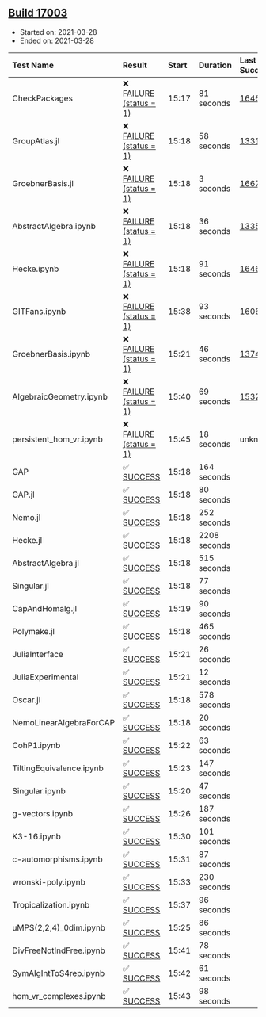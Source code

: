 ## [Build 17003](https://oscarci.mathematik.uni-kl.de/job/oscar/17003/)

* Started on: 2021-03-28
* Ended on: 2021-03-28

| Test Name    | Result | Start | Duration | Last Success | First Failure |
|:-------------|:-------|:------|:---------|:-------------|:--------------|
| CheckPackages | ❌ [FAILURE (status = 1)](https://oscarci.mathematik.uni-kl.de/job/oscar/17003/artifact/logs/build-17003/CheckPackages.log) | 15:17 | 81 seconds | [16463](https://oscarci.mathematik.uni-kl.de/job/oscar/16463/) | [16464](https://oscarci.mathematik.uni-kl.de/job/oscar/16464/) |
| GroupAtlas.jl | ❌ [FAILURE (status = 1)](https://oscarci.mathematik.uni-kl.de/job/oscar/17003/artifact/logs/build-17003/GroupAtlas.jl.log) | 15:18 | 58 seconds | [13311](https://oscarci.mathematik.uni-kl.de/job/oscar/13311/) | [13312](https://oscarci.mathematik.uni-kl.de/job/oscar/13312/) |
| GroebnerBasis.jl | ❌ [FAILURE (status = 1)](https://oscarci.mathematik.uni-kl.de/job/oscar/17003/artifact/logs/build-17003/GroebnerBasis.jl.log) | 15:18 | 3 seconds | [16676](https://oscarci.mathematik.uni-kl.de/job/oscar/16676/) | [16677](https://oscarci.mathematik.uni-kl.de/job/oscar/16677/) |
| AbstractAlgebra.ipynb | ❌ [FAILURE (status = 1)](https://oscarci.mathematik.uni-kl.de/job/oscar/17003/artifact/logs/build-17003/AbstractAlgebra.ipynb.log) | 15:18 | 36 seconds | [13355](https://oscarci.mathematik.uni-kl.de/job/oscar/13355/) | [13356](https://oscarci.mathematik.uni-kl.de/job/oscar/13356/) |
| Hecke.ipynb | ❌ [FAILURE (status = 1)](https://oscarci.mathematik.uni-kl.de/job/oscar/17003/artifact/logs/build-17003/Hecke.ipynb.log) | 15:18 | 91 seconds | [16463](https://oscarci.mathematik.uni-kl.de/job/oscar/16463/) | [16464](https://oscarci.mathematik.uni-kl.de/job/oscar/16464/) |
| GITFans.ipynb | ❌ [FAILURE (status = 1)](https://oscarci.mathematik.uni-kl.de/job/oscar/17003/artifact/logs/build-17003/GITFans.ipynb.log) | 15:38 | 93 seconds | [16068](https://oscarci.mathematik.uni-kl.de/job/oscar/16068/) | [16069](https://oscarci.mathematik.uni-kl.de/job/oscar/16069/) |
| GroebnerBasis.ipynb | ❌ [FAILURE (status = 1)](https://oscarci.mathematik.uni-kl.de/job/oscar/17003/artifact/logs/build-17003/GroebnerBasis.ipynb.log) | 15:21 | 46 seconds | [13748](https://oscarci.mathematik.uni-kl.de/job/oscar/13748/) | [13749](https://oscarci.mathematik.uni-kl.de/job/oscar/13749/) |
| AlgebraicGeometry.ipynb | ❌ [FAILURE (status = 1)](https://oscarci.mathematik.uni-kl.de/job/oscar/17003/artifact/logs/build-17003/AlgebraicGeometry.ipynb.log) | 15:40 | 69 seconds | [15322](https://oscarci.mathematik.uni-kl.de/job/oscar/15322/) | [15323](https://oscarci.mathematik.uni-kl.de/job/oscar/15323/) |
| persistent_hom_vr.ipynb | ❌ [FAILURE (status = 1)](https://oscarci.mathematik.uni-kl.de/job/oscar/17003/artifact/logs/build-17003/persistent_hom_vr.ipynb.log) | 15:45 | 18 seconds | unknown | unknown |
| GAP | ✅ [SUCCESS](https://oscarci.mathematik.uni-kl.de/job/oscar/17003/artifact/logs/build-17003/GAP.log) | 15:18 | 164 seconds |  |  |
| GAP.jl | ✅ [SUCCESS](https://oscarci.mathematik.uni-kl.de/job/oscar/17003/artifact/logs/build-17003/GAP.jl.log) | 15:18 | 80 seconds |  |  |
| Nemo.jl | ✅ [SUCCESS](https://oscarci.mathematik.uni-kl.de/job/oscar/17003/artifact/logs/build-17003/Nemo.jl.log) | 15:18 | 252 seconds |  |  |
| Hecke.jl | ✅ [SUCCESS](https://oscarci.mathematik.uni-kl.de/job/oscar/17003/artifact/logs/build-17003/Hecke.jl.log) | 15:18 | 2208 seconds |  |  |
| AbstractAlgebra.jl | ✅ [SUCCESS](https://oscarci.mathematik.uni-kl.de/job/oscar/17003/artifact/logs/build-17003/AbstractAlgebra.jl.log) | 15:18 | 515 seconds |  |  |
| Singular.jl | ✅ [SUCCESS](https://oscarci.mathematik.uni-kl.de/job/oscar/17003/artifact/logs/build-17003/Singular.jl.log) | 15:18 | 77 seconds |  |  |
| CapAndHomalg.jl | ✅ [SUCCESS](https://oscarci.mathematik.uni-kl.de/job/oscar/17003/artifact/logs/build-17003/CapAndHomalg.jl.log) | 15:19 | 90 seconds |  |  |
| Polymake.jl | ✅ [SUCCESS](https://oscarci.mathematik.uni-kl.de/job/oscar/17003/artifact/logs/build-17003/Polymake.jl.log) | 15:18 | 465 seconds |  |  |
| JuliaInterface | ✅ [SUCCESS](https://oscarci.mathematik.uni-kl.de/job/oscar/17003/artifact/logs/build-17003/JuliaInterface.log) | 15:21 | 26 seconds |  |  |
| JuliaExperimental | ✅ [SUCCESS](https://oscarci.mathematik.uni-kl.de/job/oscar/17003/artifact/logs/build-17003/JuliaExperimental.log) | 15:21 | 12 seconds |  |  |
| Oscar.jl | ✅ [SUCCESS](https://oscarci.mathematik.uni-kl.de/job/oscar/17003/artifact/logs/build-17003/Oscar.jl.log) | 15:18 | 578 seconds |  |  |
| NemoLinearAlgebraForCAP | ✅ [SUCCESS](https://oscarci.mathematik.uni-kl.de/job/oscar/17003/artifact/logs/build-17003/NemoLinearAlgebraForCAP.log) | 15:18 | 20 seconds |  |  |
| CohP1.ipynb | ✅ [SUCCESS](https://oscarci.mathematik.uni-kl.de/job/oscar/17003/artifact/logs/build-17003/CohP1.ipynb.log) | 15:22 | 63 seconds |  |  |
| TiltingEquivalence.ipynb | ✅ [SUCCESS](https://oscarci.mathematik.uni-kl.de/job/oscar/17003/artifact/logs/build-17003/TiltingEquivalence.ipynb.log) | 15:23 | 147 seconds |  |  |
| Singular.ipynb | ✅ [SUCCESS](https://oscarci.mathematik.uni-kl.de/job/oscar/17003/artifact/logs/build-17003/Singular.ipynb.log) | 15:20 | 47 seconds |  |  |
| g-vectors.ipynb | ✅ [SUCCESS](https://oscarci.mathematik.uni-kl.de/job/oscar/17003/artifact/logs/build-17003/g-vectors.ipynb.log) | 15:26 | 187 seconds |  |  |
| K3-16.ipynb | ✅ [SUCCESS](https://oscarci.mathematik.uni-kl.de/job/oscar/17003/artifact/logs/build-17003/K3-16.ipynb.log) | 15:30 | 101 seconds |  |  |
| c-automorphisms.ipynb | ✅ [SUCCESS](https://oscarci.mathematik.uni-kl.de/job/oscar/17003/artifact/logs/build-17003/c-automorphisms.ipynb.log) | 15:31 | 87 seconds |  |  |
| wronski-poly.ipynb | ✅ [SUCCESS](https://oscarci.mathematik.uni-kl.de/job/oscar/17003/artifact/logs/build-17003/wronski-poly.ipynb.log) | 15:33 | 230 seconds |  |  |
| Tropicalization.ipynb | ✅ [SUCCESS](https://oscarci.mathematik.uni-kl.de/job/oscar/17003/artifact/logs/build-17003/Tropicalization.ipynb.log) | 15:37 | 96 seconds |  |  |
| uMPS(2,2,4)_0dim.ipynb | ✅ [SUCCESS](https://oscarci.mathematik.uni-kl.de/job/oscar/17003/artifact/logs/build-17003/uMPS-2-2-4-_0dim.ipynb.log) | 15:25 | 86 seconds |  |  |
| DivFreeNotIndFree.ipynb | ✅ [SUCCESS](https://oscarci.mathematik.uni-kl.de/job/oscar/17003/artifact/logs/build-17003/DivFreeNotIndFree.ipynb.log) | 15:41 | 78 seconds |  |  |
| SymAlgIntToS4rep.ipynb | ✅ [SUCCESS](https://oscarci.mathematik.uni-kl.de/job/oscar/17003/artifact/logs/build-17003/SymAlgIntToS4rep.ipynb.log) | 15:42 | 61 seconds |  |  |
| hom_vr_complexes.ipynb | ✅ [SUCCESS](https://oscarci.mathematik.uni-kl.de/job/oscar/17003/artifact/logs/build-17003/hom_vr_complexes.ipynb.log) | 15:43 | 98 seconds |  |  |
